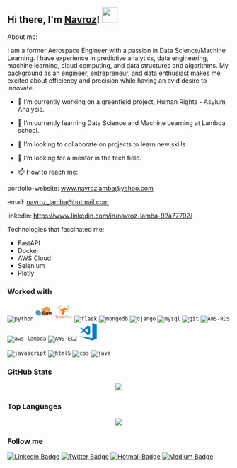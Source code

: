 ## Hi there, I'm [Navroz](https://kishan0725.pythonanywhere.com/)! <img src="https://raw.githubusercontent.com/TheDudeThatCode/TheDudeThatCode/master/Assets/Hi.gif" width=35 height=35>

About me:

I am a former Aerospace Engineer with a passion in Data Science/Machine Learning. I have experience in predictive analytics, data engineering, machine learning, cloud computing, and data structures and algorithms. My background as an engineer, entrepreneur, and data enthusiast makes me excited about efficiency and precision while having an avid desire to innovate. 

- 🔭 I’m currently working on a greenfield project, Human Rights - Asylum Analysis. 
- 🌱 I’m currently learning Data Science and Machine Learning at Lambda school. 
- 👯 I’m looking to collaborate on projects to learn new skills. 
- 🤔 I’m looking for a mentor in the tech field. 

- 📫 How to reach me: 

portfolio-website: www.navrozlamba@yahoo.com

email: navroz_lamba@hotmail.com

linkedin: https://www.linkedin.com/in/navroz-lamba-92a77792/

Technologies that fascinated me:
- FastAPI
- Docker
- AWS Cloud
- Selenium
- Plotly

### Worked with 

<code><img height="40" src="https://devicons.github.io/devicon/devicon.git/icons/python/python-original.svg" title="python"></code>
<code><img height="40" src="https://raw.githubusercontent.com/github/explore/80688e429a7d4ef2fca1e82350fe8e3517d3494d/topics/scikit-learn/scikit-learn.png" title="sklearn"></code>
<code><img height="40" src="https://raw.githubusercontent.com/github/explore/80688e429a7d4ef2fca1e82350fe8e3517d3494d/topics/tensorflow/tensorflow.png" title="Tensorflow"></code>
<code><img height="40" src="https://www.vectorlogo.zone/logos/pocoo_flask/pocoo_flask-icon.svg" title="flask"></code>
<code><img height="40" src="https://devicons.github.io/devicon/devicon.git/icons/mongodb/mongodb-original-wordmark.svg" title="mongodb"></code>
<code><img height="40" src="https://devicons.github.io/devicon/devicon.git/icons/django/django-original.svg" title="django"></code>
<code><img height="40" src="https://devicons.github.io/devicon/devicon.git/icons/mysql/mysql-original-wordmark.svg" title="mysql"></code>
<code><img height="40" src="https://www.vectorlogo.zone/logos/git-scm/git-scm-icon.svg" title="git"></code>
<code><img height="40" src="https://cdn.worldvectorlogo.com/logos/aws-rds.svg" title="AWS-RDS"></code>
<code><img height="40" src="https://cdn.worldvectorlogo.com/logos/aws-lambda-1.svg" title="aws-lambda"></code>
<code><img height="40" src="https://cdn.worldvectorlogo.com/logos/aws-ec2.svg" title="AWS-EC2"></code>
<code><img height="40" src="https://raw.githubusercontent.com/github/explore/80688e429a7d4ef2fca1e82350fe8e3517d3494d/topics/visual-studio-code/visual-studio-code.png" title="vscode"></code>

<code><img height="40" src="https://devicons.github.io/devicon/devicon.git/icons/javascript/javascript-original.svg" title="javascript"></code>
<code><img height="40" src="https://devicons.github.io/devicon/devicon.git/icons/html5/html5-original-wordmark.svg" title="html5"></code>
<code><img height="40" src="https://devicons.github.io/devicon/devicon.git/icons/css3/css3-original-wordmark.svg" title="css"></code>
<code><img height="40" src="https://devicons.github.io/devicon/devicon.git/icons/java/java-original-wordmark.svg" title="java"></code>

### GitHub Stats

<p align="center">
  <a href = "https://github.com/navroz-lamba">
<img src="https://github-readme-stats-aj8vj7k8x.vercel.app/api?username=navroz-lamba&show_icons=true&title_color=ffc857&icon_color=8ac926&text_color=daf7dc&bg_color=151515&count_private=true&include_all_commits=true">
  </a>
 </p>
 
### Top Languages

<p align="center">
<a href = "https://github.com/navroz-lamba">
  <img src="https://github-readme-stats-aj8vj7k8x.vercel.app/api/top-langs/?username=navroz-lamba&layout=compact&title_color=ffc857&icon_color=8ac926&text_color=daf7dc&bg_color=151515&card_width=400">
</a>
</p>

### Follow me

[![Linkedin Badge](https://img.shields.io/badge/-Navroz%20Lamba-blue?style=flat-circle&logo=Linkedin&logoColor=white&link=https://www.linkedin.com/in/navroz-lamba-92a77792/)](https://www.linkedin.com/in/navroz-lamba-92a77792/) [![Twitter Badge](https://img.shields.io/badge/-@navroz0421-1ca0f1?style=flat-circle&labelColor=1ca0f1&logo=twitter&logoColor=white&link=https://twitter.com/Navroz21)](https://twitter.com/Navroz21) [![Hotmail Badge](https://img.shields.io/badge/-@navroz_lamba-d54b3d?style=flat-circle&labelColor=d54b3d&logo=hotmail&logoColor=white&link=mailto:navroz_lamba@hotmail.com)](mailto:navroz_lamba@hotmail.com) [![Medium Badge](https://img.shields.io/badge/medium-%2312100E.svg?&style=for-the-badge&logo=medium&logoColor=white&link=https://lamba-navroz.medium.com/)](https://lamba-navroz.medium.com/)

